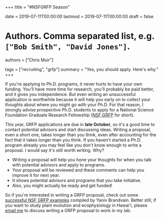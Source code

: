 +++
title = "#NSFGRFP Season"

date = 2019-07-11T00:00:00
lastmod = 2019-07-11T00:00:00
draft = false

# Authors. Comma separated list, e.g. `["Bob Smith", "David Jones"]`.
authors = ["Chris Muir"]

tags = ["recruiting", "grfp"]
summary = "Yes, you should apply. Here's why."
+++

If you're applying to Ph.D. programs, it never hurts to have your own funding. You'll have more time for research, you'll probably be paid better, and it gives you independence. But even writing an unsuccessful application is worthwhile because it will help you early on to collect your thoughts about where you might go with your Ph.D. For that reason, I strongly advise prospective Ph.D. students to apply for a National Science Foundation Graduate Research Fellowship ([NSF GRFP](https://www.nsfgrfp.org) for short). 

This year, GRFP applications are due in **late October**, so it's a good time to contact potential advisors and start discussing ideas. Writing a proposal, even a short one, takes longer than you think, even after accounting for the fact that it takes longer than you think. If you haven't started a Ph.D. program already you may feel like you don't know enough to write a proposal. I would say it's still worth writing. Why?

- Writing a proposal will help you hone your thoughts for when you talk with potential advisors and apply to programs.
- Your proposal will be reviewed and these comments can help you improve it for next year.
- It shows potential advisors and programs that you take initiative.
- Also, you might actually be ready and get funded!

So if you're interested in writing a GRFP proposal, check out some [successful NSF GRFP examples](https://github.com/ybrandvain/GRFP) compiled by Yaniv Brandvain. Better still, if you want to study plant evolution and ecophysiology in Hawai'i, please [email me](mailto:cdmuir@hawaii.edu) to discuss writing a GRFP proposal to work in my lab.
